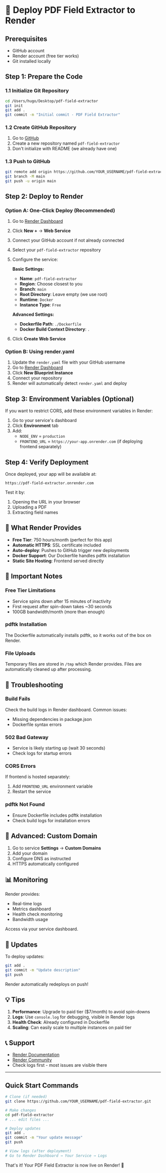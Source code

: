 # 🚀 Deploy PDF Field Extractor to Render

## Prerequisites
- GitHub account
- Render account (free tier works)
- Git installed locally

## Step 1: Prepare the Code

### 1.1 Initialize Git Repository
```bash
cd /Users/hugo/Desktop/pdf-field-extractor
git init
git add .
git commit -m "Initial commit - PDF Field Extractor"
```

### 1.2 Create GitHub Repository
1. Go to [GitHub](https://github.com/new)
2. Create a new repository named `pdf-field-extractor`
3. Don't initialize with README (we already have one)

### 1.3 Push to GitHub
```bash
git remote add origin https://github.com/YOUR_USERNAME/pdf-field-extractor.git
git branch -M main
git push -u origin main
```

## Step 2: Deploy to Render

### Option A: One-Click Deploy (Recommended)

1. Go to [Render Dashboard](https://dashboard.render.com)
2. Click **New +** → **Web Service**
3. Connect your GitHub account if not already connected
4. Select your `pdf-field-extractor` repository
5. Configure the service:

   **Basic Settings:**
   - **Name**: `pdf-field-extractor`
   - **Region**: Choose closest to you
   - **Branch**: `main`
   - **Root Directory**: Leave empty (we use root)
   - **Runtime**: `Docker`
   - **Instance Type**: `Free`

   **Advanced Settings:**
   - **Dockerfile Path**: `./Dockerfile`
   - **Docker Build Context Directory**: `.`

6. Click **Create Web Service**

### Option B: Using render.yaml

1. Update the `render.yaml` file with your GitHub username
2. Go to [Render Dashboard](https://dashboard.render.com/blueprints)
3. Click **New Blueprint Instance**
4. Connect your repository
5. Render will automatically detect `render.yaml` and deploy

## Step 3: Environment Variables (Optional)

If you want to restrict CORS, add these environment variables in Render:

1. Go to your service's dashboard
2. Click **Environment** tab
3. Add:
   - `NODE_ENV` = `production`
   - `FRONTEND_URL` = `https://your-app.onrender.com` (if deploying frontend separately)

## Step 4: Verify Deployment

Once deployed, your app will be available at:
```
https://pdf-field-extractor.onrender.com
```

Test it by:
1. Opening the URL in your browser
2. Uploading a PDF
3. Extracting field names

## 🎯 What Render Provides

- **Free Tier**: 750 hours/month (perfect for this app)
- **Automatic HTTPS**: SSL certificate included
- **Auto-deploy**: Pushes to GitHub trigger new deployments
- **Docker Support**: Our Dockerfile handles pdftk installation
- **Static Site Hosting**: Frontend served directly

## 📝 Important Notes

### Free Tier Limitations
- Service spins down after 15 minutes of inactivity
- First request after spin-down takes ~30 seconds
- 100GB bandwidth/month (more than enough)

### pdftk Installation
The Dockerfile automatically installs pdftk, so it works out of the box on Render.

### File Uploads
Temporary files are stored in `/tmp` which Render provides. Files are automatically cleaned up after processing.

## 🔧 Troubleshooting

### Build Fails
Check the build logs in Render dashboard. Common issues:
- Missing dependencies in package.json
- Dockerfile syntax errors

### 502 Bad Gateway
- Service is likely starting up (wait 30 seconds)
- Check logs for startup errors

### CORS Errors
If frontend is hosted separately:
1. Add `FRONTEND_URL` environment variable
2. Restart the service

### pdftk Not Found
- Ensure Dockerfile includes pdftk installation
- Check build logs for installation errors

## 🚀 Advanced: Custom Domain

1. Go to service **Settings** → **Custom Domains**
2. Add your domain
3. Configure DNS as instructed
4. HTTPS automatically configured

## 📊 Monitoring

Render provides:
- Real-time logs
- Metrics dashboard
- Health check monitoring
- Bandwidth usage

Access via your service dashboard.

## 🔄 Updates

To deploy updates:
```bash
git add .
git commit -m "Update description"
git push
```

Render automatically redeploys on push!

## 💡 Tips

1. **Performance**: Upgrade to paid tier ($7/month) to avoid spin-downs
2. **Logs**: Use `console.log` for debugging, visible in Render logs
3. **Health Check**: Already configured in Dockerfile
4. **Scaling**: Can easily scale to multiple instances on paid tier

## 📞 Support

- [Render Documentation](https://render.com/docs)
- [Render Community](https://community.render.com)
- Check logs first - most issues are visible there

---

## Quick Start Commands

```bash
# Clone (if needed)
git clone https://github.com/YOUR_USERNAME/pdf-field-extractor.git

# Make changes
cd pdf-field-extractor
# ... edit files ...

# Deploy updates
git add .
git commit -m "Your update message"
git push

# View logs (after deployment)
# Go to Render Dashboard → Your Service → Logs
```

That's it! Your PDF Field Extractor is now live on Render! 🎉